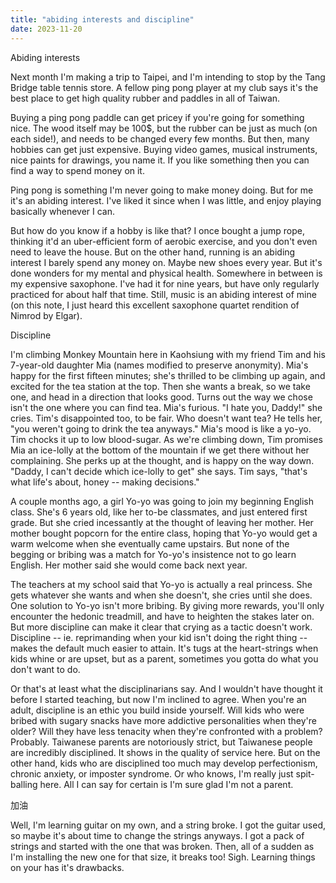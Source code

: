 ```yaml
---
title: "abiding interests and discipline"
date: 2023-11-20
---
```


Abiding interests

Next month I'm making a trip to Taipei, and I'm intending to stop by the Tang Bridge table tennis store. A fellow ping pong player at my club says it's the best place to get high quality rubber and paddles in all of Taiwan. 

Buying a ping pong paddle can get pricey if you're going for something nice. The wood itself may be 100$, but the rubber can be just as much (on each side!), and needs to be changed every few months. But then, many hobbies can get just expensive. Buying video games, musical instruments, nice paints for drawings, you name it. If you like something then you can find a way to spend money on it.

Ping pong is something I'm never going to make money doing. But for me it's an abiding interest. I've liked it since when I was little, and enjoy playing basically whenever I can.

But how do you know if a hobby is like that? I once bought a jump rope, thinking it'd an uber-efficient form of aerobic exercise, and you don't even need to leave the house. But on the other hand, running is an abiding interest I barely spend any money on. Maybe new shoes every year. But it's done wonders for my mental and physical health. Somewhere in between is my expensive saxophone. I've had it for nine years, but have only regularly practiced for about half that time. Still, music is an abiding interest of mine (on this note, I just heard this excellent saxophone quartet rendition of Nimrod by Elgar).

Discipline

I'm climbing Monkey Mountain here in Kaohsiung with my friend Tim and his 7-year-old daughter Mia (names modified to preserve anonymity). Mia's happy for the first fifteen minutes; she's thrilled to be climbing up again, and excited for the tea station at the top. Then she wants a break, so we take one, and head in a direction that looks good. Turns out the way we chose isn't the one where you can find tea. Mia's furious. "I hate you, Daddy!" she cries. Tim's disappointed too, to be fair. Who doesn't want tea? He tells her, "you weren't going to drink the tea anyways." Mia's mood is like a yo-yo. Tim chocks it up to low blood-sugar. As we're climbing down, Tim promises Mia an ice-lolly at the bottom of the mountain if we get there without her complaining. She perks up at the thought, and is happy on the way down. "Daddy, I can't decide which ice-lolly to get" she says. Tim says, "that's what life's about, honey -- making decisions."

A couple months ago, a girl Yo-yo was going to join my beginning English class. She's 6 years old, like her to-be classmates, and just entered first grade. But she cried incessantly at the thought of leaving her mother. Her mother bought popcorn for the entire class, hoping that Yo-yo would get a warm welcome when she eventually came upstairs. But none of the begging or bribing was a match for Yo-yo's insistence not to go learn English. Her mother said she would come back next year.

The teachers at my school said that Yo-yo is actually a real princess. She gets whatever she wants and when she doesn't, she cries until she does. One solution to Yo-yo isn't more bribing. By giving more rewards, you'll only encounter the hedonic treadmill, and have to heighten the stakes later on. But more discipline can make it clear that crying as a tactic doesn't work. Discipline -- ie. reprimanding when your kid isn't doing the right thing -- makes the default much easier to attain. It's tugs at the heart-strings when kids whine or are upset, but as a parent, sometimes you gotta do what you don't want to do. 


Or that's at least what the disciplinarians say. And I wouldn't have thought it before I started teaching, but now I'm inclined to agree. When you're an adult, discipline is an ethic you build inside yourself. Will kids who were bribed with sugary snacks have more addictive personalities when they're older? Will they have less tenacity when they're confronted with a problem? Probably. Taiwanese parents are notoriously strict, but Taiwanese people are incredibly disciplined. It shows in the quality of service here. But on the other hand, kids who are disciplined too much may develop perfectionism, chronic anxiety, or imposter syndrome. Or who knows, I'm really just spit-balling here. All I can say for certain is I'm sure glad I'm not a parent.


加油


Well, I'm learning guitar on my own, and a string broke. I got the guitar used, so maybe it's about time to change the strings anyways. I got a pack of strings and started with the one that was broken. Then, all of a sudden as I'm installing the new one for that size, it breaks too! Sigh. Learning things on your has it's drawbacks.

